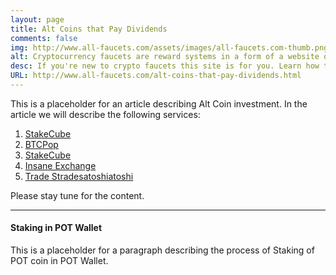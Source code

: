 ```yaml
---
layout: page
title: Alt Coins that Pay Dividends
comments: false
img: http://www.all-faucets.com/assets/images/all-faucets.com-thumb.png
alt: Cryptocurrency faucets are reward systems in a form of a website or an app that dispense free coins.
desc: If you're new to crypto faucets this site is for you. Learn how to maximize the value of your time and effort while claiming from free bitcoin faucet sites.
URL: http://www.all-faucets.com/alt-coins-that-pay-dividends.html
---
```

<link rel="stylesheet" href="https://cdnjs.cloudflare.com/ajax/libs/normalize/5.0.0/normalize.min.css">

This is a placeholder for an article describing Alt Coin investment. In the  article we will describe the following services:

1. <a href="http://bit.ly/www-stakecube" target="_blank">StakeCube</a><br>
2. <a href="http://bit.ly/www-btcpop" target="_blank">BTCPop</a><br>
3. <a href="https://stakingrewards.com" target="_blank">StakeCube</a><br>
4. <a href="https://insane.exchange/Faucet" target="_blank">Insane Exchange</a><br>
5. <a href="https://tradesatoshi.com/Faucet" target="_blank">Trade Stradesatoshiatoshi</a><br>

Please stay tune for the content.

---
#### Staking in POT Wallet

This is a placeholder for a paragraph describing the process of Staking of POT coin in POT Wallet.
